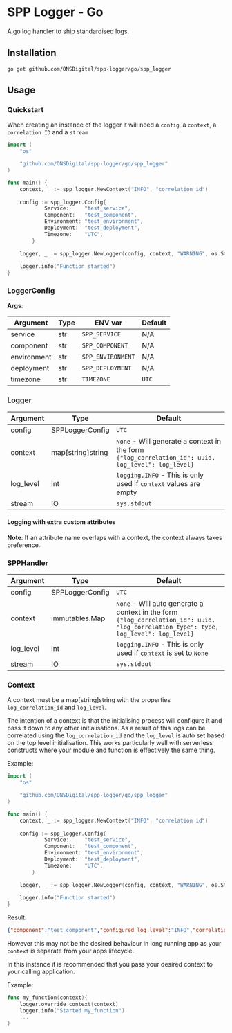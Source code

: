 # SPP Logger - Go

A go log handler to ship standardised logs.

## Installation

`go get github.com/ONSDigital/spp-logger/go/spp_logger`

## Usage

### Quickstart

When creating an instance of the logger it will need a `config`, a `context`, a `correlation ID` and a `stream` 

```go
import (
	"os"

	"github.com/ONSDigital/spp-logger/go/spp_logger"
)

func main() {
    context, _ := spp_logger.NewContext("INFO", "correlation id")
    
    config := spp_logger.Config{
            Service:     "test_service",
            Component:   "test_component",
            Environment: "test_environment",
            Deployment:  "test_deployment",
            Timezone:    "UTC",
        }
        
    logger, _ := spp_logger.NewLogger(config, context, "WARNING", os.Stdout)
    
    logger.info("Function started")
}
```


### LoggerConfig

**Args**:

| Argument    | Type | ENV var           | Default                                                                      |
|-------------|------|-------------------|------------------------------------------------------------------------------|
| service     | str  | `SPP_SERVICE`     | N/A                                                                          |
| component   | str  | `SPP_COMPONENT`   | N/A                                                                          |
| environment | str  | `SPP_ENVIRONMENT` | N/A                                                                          |
| deployment  | str  | `SPP_DEPLOYMENT`  | N/A                                                                          |
| timezone    | str  | `TIMEZONE`        | `UTC`                                                                        |


### Logger

| Argument  | Type              | Default                                                                                                                               |
|-----------|-------------------|---------------------------------------------------------------------------------------------------------------------------------------|
| config    | SPPLoggerConfig   | `UTC`                                                                                                                                 |
| context   | map[string]string | `None` - Will generate a context in the form `{"log_correlation_id": uuid, log_level": log_level}` |
| log_level | int               | `logging.INFO` - This is only used if `context` values are empty                                                      |
| stream    | IO                | `sys.stdout`                                                                                                                          |

#### Logging with extra custom attributes

**Note**: If an attribute name overlaps with a context, the context always takes preference.


### SPPHandler

| Argument  | Type            | Default                                                                                                                               |
|-----------|-----------------|---------------------------------------------------------------------------------------------------------------------------------------|
| config    | SPPLoggerConfig | `UTC`                                                                                                                                 |
| context   | immutables.Map  | `None` - Will auto generate a context in the form `{"log_correlation_id": uuid, "log_correlation_type": type, log_level": log_level}` |
| log_level | int             | `logging.INFO` - This is only used if `context` is set to `None`                                                                      |
| stream    | IO              | `sys.stdout`                                                                                                                          |

### Context

A context must be a map[string]string with the properties `log_correlation_id` and `log_level`.

The intention of a context is that the initialising process will configure it and pass it down to any other
initialisations. As a result of this logs can be correlated using the `log_correlation_id` and the `log_level`
is auto set based on the top level initialisation. This works particularly well with serverless constructs where
your module and function is effectively the same thing.

Example:

```go
import (
	"os"

	"github.com/ONSDigital/spp-logger/go/spp_logger"
)

func main() {
    context, _ := spp_logger.NewContext("INFO", "correlation id")
    
    config := spp_logger.Config{
            Service:     "test_service",
            Component:   "test_component",
            Environment: "test_environment",
            Deployment:  "test_deployment",
            Timezone:    "UTC",
        }
        
    logger, _ := spp_logger.NewLogger(config, context, "WARNING", os.Stdout)
    
    logger.info("Function started")
}
```

Result:
```json
{"component":"test_component","configured_log_level":"INFO","correlation_id":"correlation id","deployment":"test_deployment","description":"Got to love an info message","environment":"test_environment","go_log_level":"info","log_level":"INFO","service":"test_service","timestamp":"2021-02-22T10:46:17+00:00","timezone":"UTC"}
```

However this may not be the desired behaviour in long running app as your `context` is separate
from your apps lifecycle.

In this instance it is recommended that you pass your desired context to your calling application.

Example:

```go
func my_function(context){
    logger.override_context(context)
    logger.info("Started my_function")
    ...
}
```
